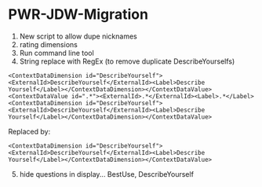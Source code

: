 PWR-JDW-Migration
=================

1. New script to allow dupe nicknames
2. rating dimensions
3. Run command line tool
4. String replace with RegEx (to remove duplicate DescribeYourselfs)
```
<ContextDataDimension id="DescribeYourself"><ExternalId>DescribeYourself</ExternalId><Label>Describe Yourself</Label></ContextDataDimension></ContextDataValue><ContextDataValue id=".*"><ExternalId>.*</ExternalId><Label>.*</Label><ContextDataDimension id="DescribeYourself"><ExternalId>DescribeYourself</ExternalId><Label>Describe Yourself</Label></ContextDataDimension></ContextDataValue>
```
Replaced by:
```
<ContextDataDimension id="DescribeYourself"><ExternalId>DescribeYourself</ExternalId><Label>Describe Yourself</Label></ContextDataDimension></ContextDataValue>
```
5. hide questions in display... BestUse, DescribeYourself
